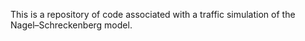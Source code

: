 This is a repository of code associated with a traffic simulation of the Nagel–Schreckenberg model. 
